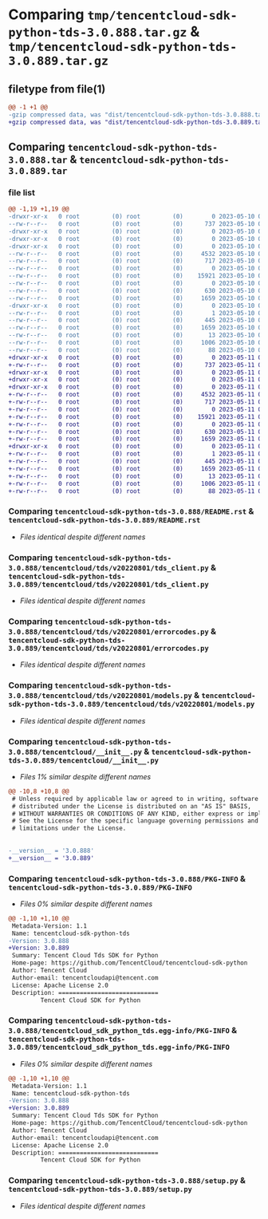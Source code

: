 # Comparing `tmp/tencentcloud-sdk-python-tds-3.0.888.tar.gz` & `tmp/tencentcloud-sdk-python-tds-3.0.889.tar.gz`

## filetype from file(1)

```diff
@@ -1 +1 @@
-gzip compressed data, was "dist/tencentcloud-sdk-python-tds-3.0.888.tar", last modified: Wed May 10 02:53:14 2023, max compression
+gzip compressed data, was "dist/tencentcloud-sdk-python-tds-3.0.889.tar", last modified: Thu May 11 03:19:24 2023, max compression
```

## Comparing `tencentcloud-sdk-python-tds-3.0.888.tar` & `tencentcloud-sdk-python-tds-3.0.889.tar`

### file list

```diff
@@ -1,19 +1,19 @@
-drwxr-xr-x   0 root         (0) root         (0)        0 2023-05-10 02:53:14.000000 tencentcloud-sdk-python-tds-3.0.888/
--rw-r--r--   0 root         (0) root         (0)      737 2023-05-10 02:53:14.000000 tencentcloud-sdk-python-tds-3.0.888/README.rst
-drwxr-xr-x   0 root         (0) root         (0)        0 2023-05-10 02:53:14.000000 tencentcloud-sdk-python-tds-3.0.888/tencentcloud/
-drwxr-xr-x   0 root         (0) root         (0)        0 2023-05-10 02:53:14.000000 tencentcloud-sdk-python-tds-3.0.888/tencentcloud/tds/
-drwxr-xr-x   0 root         (0) root         (0)        0 2023-05-10 02:53:14.000000 tencentcloud-sdk-python-tds-3.0.888/tencentcloud/tds/v20220801/
--rw-r--r--   0 root         (0) root         (0)     4532 2023-05-10 02:53:14.000000 tencentcloud-sdk-python-tds-3.0.888/tencentcloud/tds/v20220801/tds_client.py
--rw-r--r--   0 root         (0) root         (0)      717 2023-05-10 02:53:14.000000 tencentcloud-sdk-python-tds-3.0.888/tencentcloud/tds/v20220801/errorcodes.py
--rw-r--r--   0 root         (0) root         (0)        0 2023-05-10 02:53:14.000000 tencentcloud-sdk-python-tds-3.0.888/tencentcloud/tds/v20220801/__init__.py
--rw-r--r--   0 root         (0) root         (0)    15921 2023-05-10 02:53:14.000000 tencentcloud-sdk-python-tds-3.0.888/tencentcloud/tds/v20220801/models.py
--rw-r--r--   0 root         (0) root         (0)        0 2023-05-10 02:53:14.000000 tencentcloud-sdk-python-tds-3.0.888/tencentcloud/tds/__init__.py
--rw-r--r--   0 root         (0) root         (0)      630 2023-05-10 02:53:14.000000 tencentcloud-sdk-python-tds-3.0.888/tencentcloud/__init__.py
--rw-r--r--   0 root         (0) root         (0)     1659 2023-05-10 02:53:14.000000 tencentcloud-sdk-python-tds-3.0.888/PKG-INFO
-drwxr-xr-x   0 root         (0) root         (0)        0 2023-05-10 02:53:14.000000 tencentcloud-sdk-python-tds-3.0.888/tencentcloud_sdk_python_tds.egg-info/
--rw-r--r--   0 root         (0) root         (0)        1 2023-05-10 02:53:14.000000 tencentcloud-sdk-python-tds-3.0.888/tencentcloud_sdk_python_tds.egg-info/dependency_links.txt
--rw-r--r--   0 root         (0) root         (0)      445 2023-05-10 02:53:14.000000 tencentcloud-sdk-python-tds-3.0.888/tencentcloud_sdk_python_tds.egg-info/SOURCES.txt
--rw-r--r--   0 root         (0) root         (0)     1659 2023-05-10 02:53:14.000000 tencentcloud-sdk-python-tds-3.0.888/tencentcloud_sdk_python_tds.egg-info/PKG-INFO
--rw-r--r--   0 root         (0) root         (0)       13 2023-05-10 02:53:14.000000 tencentcloud-sdk-python-tds-3.0.888/tencentcloud_sdk_python_tds.egg-info/top_level.txt
--rw-r--r--   0 root         (0) root         (0)     1006 2023-05-10 02:53:14.000000 tencentcloud-sdk-python-tds-3.0.888/setup.py
--rw-r--r--   0 root         (0) root         (0)       88 2023-05-10 02:53:14.000000 tencentcloud-sdk-python-tds-3.0.888/setup.cfg
+drwxr-xr-x   0 root         (0) root         (0)        0 2023-05-11 03:19:24.000000 tencentcloud-sdk-python-tds-3.0.889/
+-rw-r--r--   0 root         (0) root         (0)      737 2023-05-11 03:19:24.000000 tencentcloud-sdk-python-tds-3.0.889/README.rst
+drwxr-xr-x   0 root         (0) root         (0)        0 2023-05-11 03:19:24.000000 tencentcloud-sdk-python-tds-3.0.889/tencentcloud/
+drwxr-xr-x   0 root         (0) root         (0)        0 2023-05-11 03:19:24.000000 tencentcloud-sdk-python-tds-3.0.889/tencentcloud/tds/
+drwxr-xr-x   0 root         (0) root         (0)        0 2023-05-11 03:19:24.000000 tencentcloud-sdk-python-tds-3.0.889/tencentcloud/tds/v20220801/
+-rw-r--r--   0 root         (0) root         (0)     4532 2023-05-11 03:19:24.000000 tencentcloud-sdk-python-tds-3.0.889/tencentcloud/tds/v20220801/tds_client.py
+-rw-r--r--   0 root         (0) root         (0)      717 2023-05-11 03:19:24.000000 tencentcloud-sdk-python-tds-3.0.889/tencentcloud/tds/v20220801/errorcodes.py
+-rw-r--r--   0 root         (0) root         (0)        0 2023-05-11 03:19:24.000000 tencentcloud-sdk-python-tds-3.0.889/tencentcloud/tds/v20220801/__init__.py
+-rw-r--r--   0 root         (0) root         (0)    15921 2023-05-11 03:19:24.000000 tencentcloud-sdk-python-tds-3.0.889/tencentcloud/tds/v20220801/models.py
+-rw-r--r--   0 root         (0) root         (0)        0 2023-05-11 03:19:24.000000 tencentcloud-sdk-python-tds-3.0.889/tencentcloud/tds/__init__.py
+-rw-r--r--   0 root         (0) root         (0)      630 2023-05-11 03:19:24.000000 tencentcloud-sdk-python-tds-3.0.889/tencentcloud/__init__.py
+-rw-r--r--   0 root         (0) root         (0)     1659 2023-05-11 03:19:24.000000 tencentcloud-sdk-python-tds-3.0.889/PKG-INFO
+drwxr-xr-x   0 root         (0) root         (0)        0 2023-05-11 03:19:24.000000 tencentcloud-sdk-python-tds-3.0.889/tencentcloud_sdk_python_tds.egg-info/
+-rw-r--r--   0 root         (0) root         (0)        1 2023-05-11 03:19:24.000000 tencentcloud-sdk-python-tds-3.0.889/tencentcloud_sdk_python_tds.egg-info/dependency_links.txt
+-rw-r--r--   0 root         (0) root         (0)      445 2023-05-11 03:19:24.000000 tencentcloud-sdk-python-tds-3.0.889/tencentcloud_sdk_python_tds.egg-info/SOURCES.txt
+-rw-r--r--   0 root         (0) root         (0)     1659 2023-05-11 03:19:24.000000 tencentcloud-sdk-python-tds-3.0.889/tencentcloud_sdk_python_tds.egg-info/PKG-INFO
+-rw-r--r--   0 root         (0) root         (0)       13 2023-05-11 03:19:24.000000 tencentcloud-sdk-python-tds-3.0.889/tencentcloud_sdk_python_tds.egg-info/top_level.txt
+-rw-r--r--   0 root         (0) root         (0)     1006 2023-05-11 03:19:24.000000 tencentcloud-sdk-python-tds-3.0.889/setup.py
+-rw-r--r--   0 root         (0) root         (0)       88 2023-05-11 03:19:24.000000 tencentcloud-sdk-python-tds-3.0.889/setup.cfg
```

### Comparing `tencentcloud-sdk-python-tds-3.0.888/README.rst` & `tencentcloud-sdk-python-tds-3.0.889/README.rst`

 * *Files identical despite different names*

### Comparing `tencentcloud-sdk-python-tds-3.0.888/tencentcloud/tds/v20220801/tds_client.py` & `tencentcloud-sdk-python-tds-3.0.889/tencentcloud/tds/v20220801/tds_client.py`

 * *Files identical despite different names*

### Comparing `tencentcloud-sdk-python-tds-3.0.888/tencentcloud/tds/v20220801/errorcodes.py` & `tencentcloud-sdk-python-tds-3.0.889/tencentcloud/tds/v20220801/errorcodes.py`

 * *Files identical despite different names*

### Comparing `tencentcloud-sdk-python-tds-3.0.888/tencentcloud/tds/v20220801/models.py` & `tencentcloud-sdk-python-tds-3.0.889/tencentcloud/tds/v20220801/models.py`

 * *Files identical despite different names*

### Comparing `tencentcloud-sdk-python-tds-3.0.888/tencentcloud/__init__.py` & `tencentcloud-sdk-python-tds-3.0.889/tencentcloud/__init__.py`

 * *Files 1% similar despite different names*

```diff
@@ -10,8 +10,8 @@
 # Unless required by applicable law or agreed to in writing, software
 # distributed under the License is distributed on an "AS IS" BASIS,
 # WITHOUT WARRANTIES OR CONDITIONS OF ANY KIND, either express or implied.
 # See the License for the specific language governing permissions and
 # limitations under the License.
 
 
-__version__ = '3.0.888'
+__version__ = '3.0.889'
```

### Comparing `tencentcloud-sdk-python-tds-3.0.888/PKG-INFO` & `tencentcloud-sdk-python-tds-3.0.889/PKG-INFO`

 * *Files 0% similar despite different names*

```diff
@@ -1,10 +1,10 @@
 Metadata-Version: 1.1
 Name: tencentcloud-sdk-python-tds
-Version: 3.0.888
+Version: 3.0.889
 Summary: Tencent Cloud Tds SDK for Python
 Home-page: https://github.com/TencentCloud/tencentcloud-sdk-python
 Author: Tencent Cloud
 Author-email: tencentcloudapi@tencent.com
 License: Apache License 2.0
 Description: ============================
         Tencent Cloud SDK for Python
```

### Comparing `tencentcloud-sdk-python-tds-3.0.888/tencentcloud_sdk_python_tds.egg-info/PKG-INFO` & `tencentcloud-sdk-python-tds-3.0.889/tencentcloud_sdk_python_tds.egg-info/PKG-INFO`

 * *Files 0% similar despite different names*

```diff
@@ -1,10 +1,10 @@
 Metadata-Version: 1.1
 Name: tencentcloud-sdk-python-tds
-Version: 3.0.888
+Version: 3.0.889
 Summary: Tencent Cloud Tds SDK for Python
 Home-page: https://github.com/TencentCloud/tencentcloud-sdk-python
 Author: Tencent Cloud
 Author-email: tencentcloudapi@tencent.com
 License: Apache License 2.0
 Description: ============================
         Tencent Cloud SDK for Python
```

### Comparing `tencentcloud-sdk-python-tds-3.0.888/setup.py` & `tencentcloud-sdk-python-tds-3.0.889/setup.py`

 * *Files identical despite different names*

